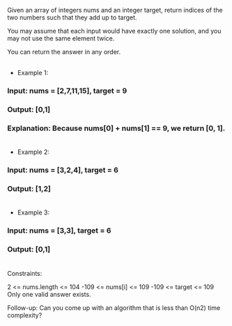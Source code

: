 Given an array of integers nums and an integer target, return indices of the two numbers such that they add up to target.

You may assume that each input would have exactly one solution, and you may not use the same element twice.

You can return the answer in any order. <br /><br />

* Example 1:<br />
### Input: nums = [2,7,11,15], target = 9
### Output: [0,1]
### Explanation: Because nums[0] + nums[1] == 9, we return [0, 1]. <br/><br/>

* Example 2:<br />
### Input: nums = [3,2,4], target = 6
### Output: [1,2] <br/> <br/>

* Example 3:

### Input: nums = [3,3], target = 6
### Output: [0,1] <br/> <br/>
 

Constraints:

2 <= nums.length <= 104
-109 <= nums[i] <= 109
-109 <= target <= 109
Only one valid answer exists.
 

Follow-up: Can you come up with an algorithm that is less than O(n2) time complexity?